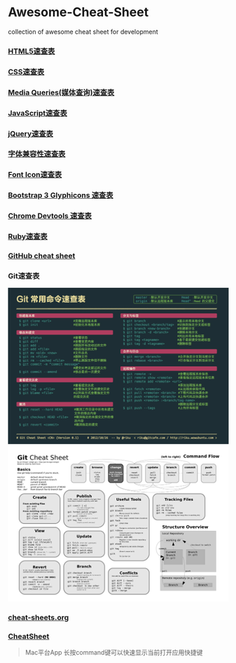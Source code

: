 # Awesome-Cheat-Sheet
collection of awesome cheat sheet for development

### [HTML5速查表](http://websitesetup.org/html5-cheat-sheet/)


### [CSS速查表](http://overapi.com/css/)

### [Media Queries(媒体查询)速查表](http://mac-blog.org.ua/css-3-media-queries-cheat-sheet/)

### [JavaScript速查表](http://overapi.com/javascript/)

### [jQuery速查表](http://oscarotero.com/jquery/)

### [字体兼容性速查表](http://fontfamily.io/)

### [Font  Icon速查表](http://fortawesome.github.io/Font-Awesome/cheatsheet/)

### [Bootstrap 3 Glyphicons 速查表](http://glyphicons.bootstrapcheatsheets.com/)

### [Chrome Devtools 速查表](http://anti-code.com/devtools-cheatsheet/)

### [Ruby速查表](http://www.cheat-sheets.org/saved-copy/RubyCheat.pdf)

### [GitHub cheat sheet](https://training.github.com/kit/downloads/cn/github-git-cheat-sheet.html)

### Git速查表
![git](/image/git.jpg)
![git](/image/git_cheat_sheet.jpg)

### [cheat-sheets.org](http://www.cheat-sheets.org/)

### [CheatSheet](http://www.mediaatelier.com/CheatSheet/)
> Mac平台App  长按command键可以快速显示当前打开应用快捷键
